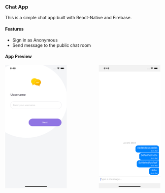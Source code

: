 ### Chat App

This is a simple chat app built with React-Native and Firebase.

#### Features

- Sign in as Anonymous
- Send message to the public chat room

#### App Preview
<div style="display: flex; flex-direction: row; justify-content: space-between;">
<img src="images/preview1.png" width="200" height="400" /> 
<img src="images/preview2.png" width="200" height="400" />
</div>
